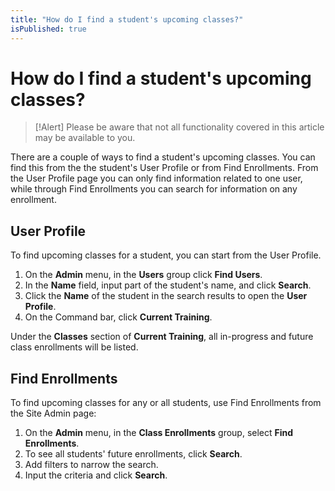 ```yaml
---
title: "How do I find a student's upcoming classes?"
isPublished: true
---
```


# How do I find a student's upcoming classes?

> [!Alert] Please be aware that not all functionality covered in this article may be available to you.

There are a couple of ways to find a student's upcoming classes. You can find this from the the student's User Profile or from Find Enrollments. From the User Profile page you can only find information related to one user, while through Find Enrollments you can search for information on any enrollment.

## User Profile

To find upcoming classes for a student, you can start from the User Profile.  

1. On the **Admin** menu, in the **Users** group click **Find Users**. 
1. In the **Name** field, input part of the student's name, and click **Search**. 
1. Click the **Name** of the student in the search results to open the **User Profile**. 
1. On the Command bar, click **Current Training**.

Under the **Classes** section of **Current Training**, all in-progress and future class enrollments will be listed.

## Find Enrollments

To find upcoming classes for any or all students, use Find Enrollments from the Site Admin page: 
1. On the **Admin** menu, in the **Class Enrollments** group, select **Find Enrollments**. 
1. To see all students' future enrollments, click **Search**.
1. Add filters to narrow the search.
1. Input the criteria and click **Search**.
